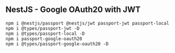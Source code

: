 ## NestJS - Google OAuth20 with JWT

```
npm i @nestjs/passport @nestjs/jwt passport-jwt passport-local
npm i @types/passport-jwt -D
npm i @types/passport-local -D
npm i passport-google-oauth20
npm i @types/passport-google-oauth20 -D
```